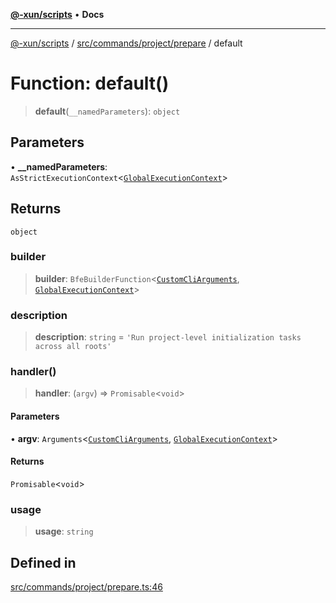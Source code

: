 [**@-xun/scripts**](../../../../../README.md) • **Docs**

***

[@-xun/scripts](../../../../../README.md) / [src/commands/project/prepare](../README.md) / default

# Function: default()

> **default**(`__namedParameters`): `object`

## Parameters

• **\_\_namedParameters**: `AsStrictExecutionContext`\<[`GlobalExecutionContext`](../../../../configure/type-aliases/GlobalExecutionContext.md)\>

## Returns

`object`

### builder

> **builder**: `BfeBuilderFunction`\<[`CustomCliArguments`](../type-aliases/CustomCliArguments.md), [`GlobalExecutionContext`](../../../../configure/type-aliases/GlobalExecutionContext.md)\>

### description

> **description**: `string` = `'Run project-level initialization tasks across all roots'`

### handler()

> **handler**: (`argv`) => `Promisable`\<`void`\>

#### Parameters

• **argv**: `Arguments`\<[`CustomCliArguments`](../type-aliases/CustomCliArguments.md), [`GlobalExecutionContext`](../../../../configure/type-aliases/GlobalExecutionContext.md)\>

#### Returns

`Promisable`\<`void`\>

### usage

> **usage**: `string`

## Defined in

[src/commands/project/prepare.ts:46](https://github.com/Xunnamius/xscripts/blob/ca4900adafe61fe400aec55151e46f5130a666a6/src/commands/project/prepare.ts#L46)
